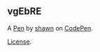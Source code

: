 vgEbRE
------


A [Pen](http://codepen.io/shawnsaechao/pen/vgEbRE) by [shawn](http://codepen.io/shawnsaechao) on [CodePen](http://codepen.io/).

[License](http://codepen.io/shawnsaechao/pen/vgEbRE/license).